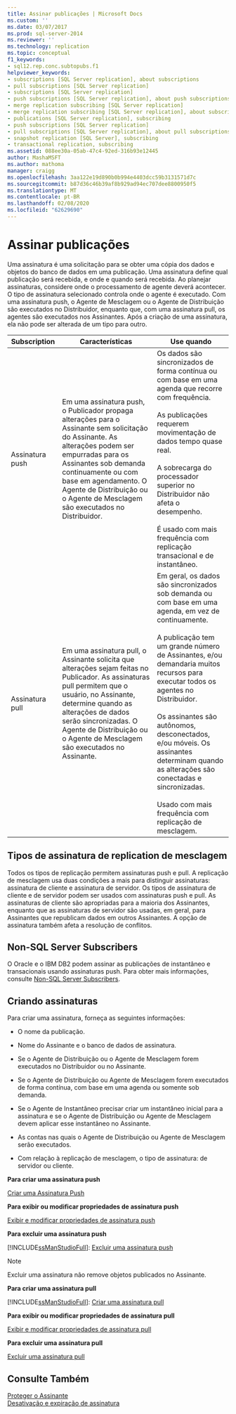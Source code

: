 ```yaml
---
title: Assinar publicações | Microsoft Docs
ms.custom: ''
ms.date: 03/07/2017
ms.prod: sql-server-2014
ms.reviewer: ''
ms.technology: replication
ms.topic: conceptual
f1_keywords:
- sql12.rep.conc.subtopubs.f1
helpviewer_keywords:
- subscriptions [SQL Server replication], about subscriptions
- pull subscriptions [SQL Server replication]
- subscriptions [SQL Server replication]
- push subscriptions [SQL Server replication], about push subscriptions
- merge replication subscribing [SQL Server replication]
- merge replication subscribing [SQL Server replication], about subscribing
- publications [SQL Server replication], subscribing
- push subscriptions [SQL Server replication]
- pull subscriptions [SQL Server replication], about pull subscriptions
- snapshot replication [SQL Server], subscribing
- transactional replication, subscribing
ms.assetid: 088ee30a-05ab-47c4-92ed-316b93e12445
author: MashaMSFT
ms.author: mathoma
manager: craigg
ms.openlocfilehash: 3aa122e19d890b0b994e4403dcc59b3131571d7c
ms.sourcegitcommit: b87d36c46b39af8b929ad94ec707dee8800950f5
ms.translationtype: MT
ms.contentlocale: pt-BR
ms.lasthandoff: 02/08/2020
ms.locfileid: "62629690"
---
```

# <a name="subscribe-to-publications"></a>Assinar publicações
  Uma assinatura é uma solicitação para se obter uma cópia dos dados e objetos do banco de dados em uma publicação. Uma assinatura define qual publicação será recebida, e onde e quando será recebida. Ao planejar assinaturas, considere onde o processamento de agente deverá acontecer. O tipo de assinatura selecionado controla onde o agente é executado. Com uma assinatura push, o Agente de Mesclagem ou o Agente de Distribuição são executados no Distribuidor, enquanto que, com uma assinatura pull, os agentes são executados nos Assinantes. Após a criação de uma assinatura, ela não pode ser alterada de um tipo para outro.  
  
|Subscription|Características|Use quando|  
|------------------|---------------------|--------------|  
|Assinatura push|Em uma assinatura push, o Publicador propaga alterações para o Assinante sem solicitação do Assinante. As alterações podem ser empurradas para os Assinantes sob demanda continuamente ou com base em agendamento. O Agente de Distribuição ou o Agente de Mesclagem são executados no Distribuidor.|Os dados são sincronizados de forma contínua ou com base em uma agenda que recorre com frequência.<br /><br /> As publicações requerem movimentação de dados tempo quase real.<br /><br /> A sobrecarga do processador superior no Distribuidor não afeta o desempenho.<br /><br /> É usado com mais frequência com replicação transacional e de instantâneo.|  
|Assinatura pull|Em uma assinatura pull, o Assinante solicita que alterações sejam feitas no Publicador. As assinaturas pull permitem que o usuário, no Assinante, determine quando as alterações de dados serão sincronizadas. O Agente de Distribuição ou o Agente de Mesclagem são executados no Assinante.|Em geral, os dados são sincronizados sob demanda ou com base em uma agenda, em vez de continuamente.<br /><br /> A publicação tem um grande número de Assinantes, e/ou demandaria muitos recursos para executar todos os agentes no Distribuidor.<br /><br /> Os assinantes são autônomos, desconectados, e/ou móveis. Os assinantes determinam quando as alterações são conectadas e sincronizadas.<br /><br /> Usado com mais frequência com replicação de mesclagem.|  
  
## <a name="merge-replication-subscription-types"></a>Tipos de assinatura de replication de mesclagem  
 Todos os tipos de replicação permitem assinaturas push e pull. A replicação de mesclagem usa duas condições a mais para distinguir assinaturas: assinatura de cliente e assinatura de servidor. Os tipos de assinatura de cliente e de servidor podem ser usados com assinaturas push e pull. As assinaturas de cliente são apropriadas para a maioria dos Assinantes, enquanto que as assinaturas de servidor são usadas, em geral, para Assinantes que republicam dados em outros Assinantes. A opção de assinatura também afeta a resolução de conflitos.  
  
## <a name="non-sql-server-subscribers"></a>Non-SQL Server Subscribers  
 O Oracle e o IBM DB2 podem assinar as publicações de instantâneo e transacionais usando assinaturas push. Para obter mais informações, consulte [Non-SQL Server Subscribers](non-sql/non-sql-server-subscribers.md).  
  
## <a name="creating-subscriptions"></a>Criando assinaturas  
 Para criar uma assinatura, forneça as seguintes informações:  
  
-   O nome da publicação.  
  
-   Nome do Assinante e o banco de dados de assinatura.  
  
-   Se o Agente de Distribuição ou o Agente de Mesclagem forem executados no Distribuidor ou no Assinante.  
  
-   Se o Agente de Distribuição ou Agente de Mesclagem forem executados de forma contínua, com base em uma agenda ou somente sob demanda.  
  
-   Se o Agente de Instantâneo precisar criar um instantâneo inicial para a assinatura e se o Agente de Distribuição ou Agente de Mesclagem devem aplicar esse instantâneo no Assinante.  
  
-   As contas nas quais o Agente de Distribuição ou Agente de Mesclagem serão executados.  
  
-   Com relação à replicação de mesclagem, o tipo de assinatura: de servidor ou cliente.  
  
 **Para criar uma assinatura push**  
  
 [Criar uma Assinatura Push](create-a-push-subscription.md)  
  
 **Para exibir ou modificar propriedades de assinatura push**  
  
 [Exibir e modificar propriedades de assinatura push](view-and-modify-push-subscription-properties.md)  
  
 **Para excluir uma assinatura push**  
  
 [!INCLUDE[ssManStudioFull](../../includes/ssmanstudiofull-md.md)]: [Excluir uma assinatura push](delete-a-push-subscription.md)  
  
> [!NOTE]  
>  Excluir uma assinatura não remove objetos publicados no Assinante.  
  
 **Para criar uma assinatura pull**  
  
 [!INCLUDE[ssManStudioFull](../../includes/ssmanstudiofull-md.md)]: [Criar uma assinatura pull](create-a-pull-subscription.md)  
  
 **Para exibir ou modificar propriedades de assinatura pull**  
  
 [Exibir e modificar propriedades de assinatura pull](view-and-modify-pull-subscription-properties.md)  
  
 **Para excluir uma assinatura pull**  
  
 [Excluir uma assinatura pull](delete-a-pull-subscription.md)  
  
## <a name="see-also"></a>Consulte Também  
 [Proteger o Assinante](security/secure-the-subscriber.md)   
 [Desativação e expiração de assinatura](subscription-expiration-and-deactivation.md)  
  
  

